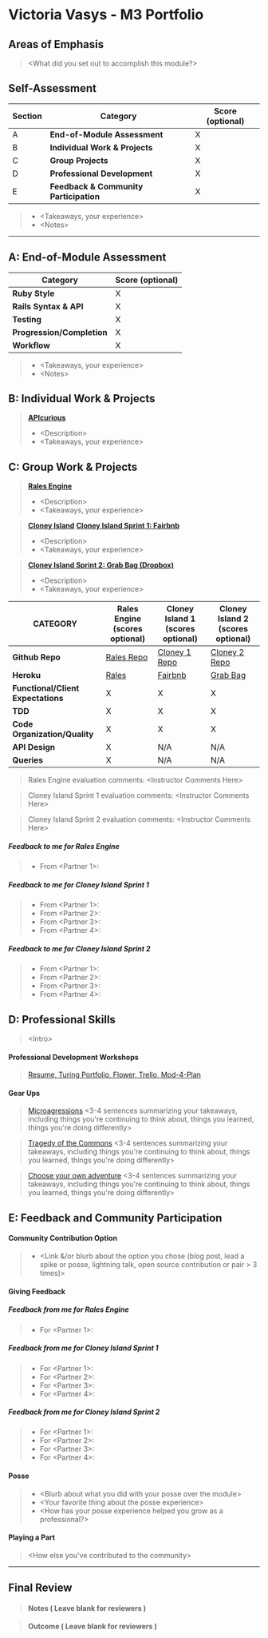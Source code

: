 # Victoria Vasys - M3 Portfolio

## Areas of Emphasis

> \<What did you set out to accomplish this module?>

## Self-Assessment

| Section | Category | Score (optional) |
| --- | ----- | --- |
| A | **End-of-Module Assessment** | X |
| B | **Individual Work & Projects** | X |
| C | **Group Projects** | X |
| D | **Professional Development** | X |
| E | **Feedback & Community Participation** | X |

>* \<Takeaways, your experience>
>* \<Notes>

-----------------------

## A: End-of-Module Assessment

| Category | Score (optional) |
| ----- | --- |
| **Ruby Style** | X |
| **Rails Syntax & API** | X |
| **Testing** | X |
| **Progression/Completion** | X |
| **Workflow** | X |

>* \<Takeaways, your experience>
>* \<Notes>


## B: Individual Work & Projects

> **[APIcurious](http://backend.turing.io/module3/projects/apicurious)**
>* \<Description>
>* \<Takeaways, your experience>


## C: Group Work & Projects

> **[Rales Engine](http://backend.turing.io/module3/projects/rails_engine)** 
>* \<Description>
>* \<Takeaways, your experience>

> **[Cloney Island](http://backend.turing.io/module3/projects/cloney_island/cloney_island)**
> **[Cloney Island Sprint 1: Fairbnb](http://backend.turing.io/module3/projects/cloney_island/prompts/airbnb)** 
>* \<Description>
>* \<Takeaways, your experience>

> **[Cloney Island Sprint 2: Grab Bag (Dropbox)](http://backend.turing.io/module3/projects/cloney_island/prompts/dropbox)** 
>* \<Description>
>* \<Takeaways, your experience>

| CATEGORY | Rales Engine (scores optional) | Cloney Island 1 (scores optional) | Cloney Island 2 (scores optional) |
| --- | --- | --- | --- |
| **Github Repo** | [Rales Repo](https://github.com/VictoriaVasys/rales_engine) | [Cloney 1 Repo](https://github.com/VictoriaVasys/fair_bnb) | [Cloney 2 Repo](https://github.com/stovermc/grab_bag) |
| **Heroku** | [Rales](https://) | [Fairbnb](https://fair-bnb.herokuapp.com) | [Grab Bag](https://grabbag.herokuapp.com) |
| **Functional/Client Expectations** | X | X | X |
| **TDD** | X | X | X |
| **Code Organization/Quality** | X | X | X |
| **API Design** | X | N/A | N/A |
| **Queries** | X | N/A | N/A |

> Rales Engine evaluation comments:
\<Instructor Comments Here>

> Cloney Island Sprint 1 evaluation comments:
\<Instructor Comments Here>

> Cloney Island Sprint 2 evaluation comments:
\<Instructor Comments Here>

##### Feedback to me for Rales Engine

  >* From \<Partner 1>:

##### Feedback to me for Cloney Island Sprint 1

  >* From \<Partner 1>:
  >* From \<Partner 2>:
  >* From \<Partner 3>:
  >* From \<Partner 4>:

##### Feedback to me for Cloney Island Sprint 2

  >* From \<Partner 1>:
  >* From \<Partner 2>:
  >* From \<Partner 3>:
  >* From \<Partner 4>:


## D: Professional Skills

> \<Intro>

#### **Professional Development Workshops**
> [Resume, Turing Portfolio, Flower, Trello, Mod-4-Plan](https://github.com/turingschool/career-development-curriculum/blob/master/deliverable_submissions/1701-b/<your_name>.md)

#### **Gear Ups**

> [Microagressions](https://github.com/turingschool/gear-up/blob/master/microaggressions_original.markdown)
\<3-4 sentences summarizing your takeaways, including things you're continuing to think about, things you learned, things you're doing differently>

> [Tragedy of the Commons](https://github.com/turingschool/gear-up/blob/master/tragedy_of_the_commons.markdown)
\<3-4 sentences summarizing your takeaways, including things you're continuing to think about, things you learned, things you're doing differently>

> [Choose your own adventure](https://github.com/turingschool/gear-up/)
\<3-4 sentences summarizing your takeaways, including things you're continuing to think about, things you learned, things you're doing differently>


## E: Feedback and Community Participation

#### **Community Contribution Option**
>* \<Link &/or blurb about the option you chose (blog post, lead a spike or posse, lightning talk, open source contribution or pair > 3 times)>

#### **Giving Feedback**

##### Feedback from me for Rales Engine

  >* For \<Partner 1>:

##### Feedback from me for Cloney Island Sprint 1

  >* For \<Partner 1>:
  >* For \<Partner 2>:
  >* For \<Partner 3>:
  >* For \<Partner 4>:

##### Feedback from me for Cloney Island Sprint 2

  >* For \<Partner 1>:
  >* For \<Partner 2>:
  >* For \<Partner 3>:
  >* For \<Partner 4>:

#### **Posse**
  >* \<Blurb about what you did with your posse over the module>
  >* \<Your favorite thing about the posse experience>
  >* \<How has your posse experience helped you grow as a professional?>

#### **Playing a Part**

> \<How else you've contributed to the community>

------------------

## Final Review

> #### Notes ( Leave blank for reviewers )

> #### Outcome ( Leave blank for reviewers )